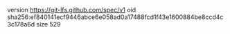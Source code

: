 version https://git-lfs.github.com/spec/v1
oid sha256:ef840141ecf9446abce6e058ad0a17488fcd1f43e1600884be8ccd4c3c178a6d
size 529
